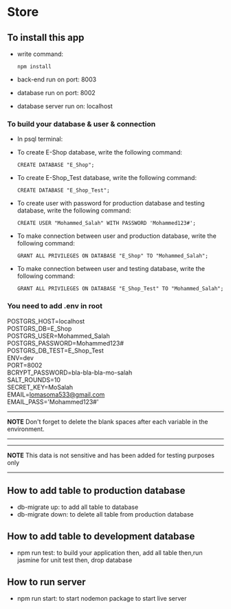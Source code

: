 # Store

## To install this app

- write command:

      npm install

- back-end run on port: 8003
- database run on port: 8002
- database server run on: localhost

### To build your database & user & connection

- In psql terminal:

* To create E-Shop database, write the following command:

      CREATE DATABASE "E_Shop";

* To create E-Shop_Test database, write the following command:

      CREATE DATABASE "E_Shop_Test";

* To create user with password for production database and testing database, write the following command:

      CREATE USER "Mohammed_Salah" WITH PASSWORD 'Mohammed123#';

* To make connection between user and production database, write the following command:

      GRANT ALL PRIVILEGES ON DATABASE "E_Shop" TO "Mohammed_Salah";

* To make connection between user and testing database, write the following command:

      GRANT ALL PRIVILEGES ON DATABASE "E_Shop_Test" TO "Mohammed_Salah";

### You need to add .env in root

POSTGRS_HOST=localhost  
POSTGRS_DB=E_Shop  
POSTGRS_USER=Mohammed_Salah  
POSTGRS_PASSWORD=Mohammed123#  
POSTGRS_DB_TEST=E_Shop_Test  
ENV=dev  
PORT=8002  
BCRYPT_PASSWORD=bla-bla-bla-mo-salah  
SALT_ROUNDS=10  
SECRET_KEY=MoSalah  
EMAIL=lomasoma533@gmail.com  
EMAIL_PASS='Mohammed123#'

---

**NOTE**
Don't forget to delete the blank spaces after each variable in the environment.

---

---

**NOTE**
This data is not sensitive and has been added for testing purposes only

---

## How to add table to production database

- db-migrate up: to add all table to database
- db-migrate down: to delete all table from production database

## How to add table to development database

- npm run test: to build your application then, add all table then,run jasmine for unit test then, drop database

## How to run server

- npm run start: to start nodemon package to start live server
